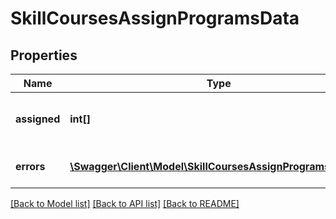 # SkillCoursesAssignProgramsData

## Properties
Name | Type | Description | Notes
------------ | ------------- | ------------- | -------------
**assigned** | **int[]** | List with successfully assigned items | 
**errors** | [**\Swagger\Client\Model\SkillCoursesAssignProgramsErrors[]**](SkillCoursesAssignProgramsErrors.md) | Errors during process | 

[[Back to Model list]](../README.md#documentation-for-models) [[Back to API list]](../README.md#documentation-for-api-endpoints) [[Back to README]](../README.md)


